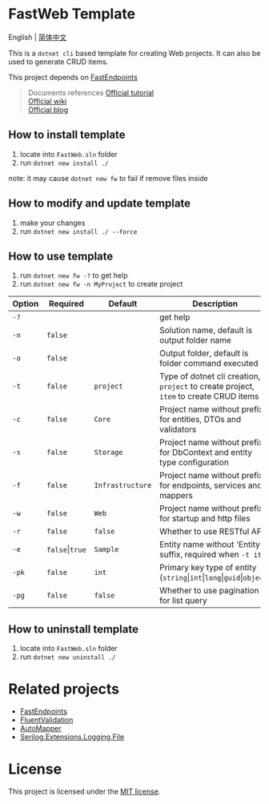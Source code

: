 # FastWeb Template
English | [简体中文](README_CN.md)

This is a `dotnet cli` based template for creating Web projects. It can also be used to generate CRUD items.

This project depends on [FastEndpoints](https://github.com/FastEndpoints/FastEndpoints)

> Documents references
> [Official tutorial](https://learn.microsoft.com/zh-cn/dotnet/core/tutorials/cli-templates-create-item-template)  
> [Official wiki](https://github.com/dotnet/templating/wiki/Reference-for-template.json)  
> [Official blog](https://devblogs.microsoft.com/dotnet/how-to-create-your-own-templates-for-dotnet-new/)  


## How to install template

1. locate into `FastWeb.sln` folder
2. run `dotnet new install ./`

note: it may cause `dotnet new fw` to fail if remove files inside


## How to modify and update template

1. make your changes
2. run `dotnet new install ./ --force`


## How to use template

1. run `dotnet new fw -?` to get help
2. run `dotnet new fw -n MyProject` to create project

| Option | Required | Default | Description |
| --- | --- | --- | --- |
| `-?` | | | get help |
| `-n` | `false` | | Solution name, default is output folder name |
| `-o` | `false` | | Output folder, default is folder command executed |
| `-t` | `false` | `project` | Type of dotnet cli creation, `project` to create project, `item` to create CRUD items |
| `-c` | `false` | `Core` | Project name without prefix for entities, DTOs and validators |
| `-s` | `false` | `Storage` | Project name without prefix for DbContext and entity type configuration |
| `-f` | `false` | `Infrastructure` | Project name without prefix for endpoints, services and mappers |
| `-w` | `false` | `Web` | Project name without prefix for startup and http files |
| `-r` | `false` | `false` | Whether to use RESTful API |
| `-e` | `false`\|`true` | `Sample` | Entity name without 'Entity' suffix, required when `-t item` |
| `-pk` | `false` | `int` | Primary key type of entity (`string`\|`int`\|`long`\|`guid`\|`object`) |
| `-pg` | `false` | `false` | Whether to use pagination for list query |

## How to uninstall template

1. locate into `FastWeb.sln` folder
2. run `dotnet new uninstall ./`


# Related projects

- [FastEndpoints](https://github.com/FastEndpoints/FastEndpoints)
- [FluentValidation](https://github.com/FluentValidation/FluentValidation)
- [AutoMapper](https://github.com/AutoMapper/AutoMapper)
- [Serilog.Extensions.Logging.File](https://github.com/serilog/serilog-extensions-logging-file)


# License

This project is licensed under the [MIT license](LICENSE).
